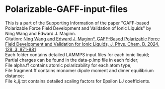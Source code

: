# Polarizable-GAFF-input-files
 This is a part of the Supporting Information of the paper "GAFF-based Polarizable Force Field Development and Validation of Ionic Liquids" by Ning Wang and Edward J. Maginn.\
 Citation: [Ning Wang and Edward J. Maginn*, GAFF-Based Polarizable Force Field Development and Validation for Ionic Liquids, J. Phys. Chem. B, 2024, 128, 3, 871-881](https://doi.org/10.1021/acs.jpcb.3c07238) \
 Each folder contains detailed LAMMPS input files for each ionic liquid; \
 Partial charges can be found in the data-p.lmp file in each folder; \
 File alpha.ff contains atomic polarizability for each atom type; \
 File fragment.ff contains monomer dipole moment and dimer equilibrium distance; \
 File k_ij.txt contains detailed scaling factors for Epsilon LJ coefficients.
 
